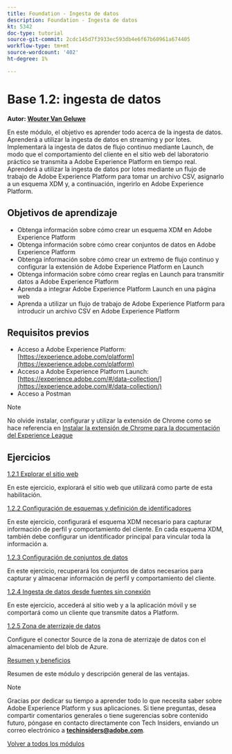 ```yaml
---
title: Foundation - Ingesta de datos
description: Foundation - Ingesta de datos
kt: 5342
doc-type: tutorial
source-git-commit: 2cdc145d7f3933ec593db4e6f67b60961a674405
workflow-type: tm+mt
source-wordcount: '402'
ht-degree: 1%

---
```


# Base 1.2: ingesta de datos

**Autor: [Wouter Van Geluwe](https://www.linkedin.com/in/woutervangeluwe/)**

En este módulo, el objetivo es aprender todo acerca de la ingesta de datos. Aprenderá a utilizar la ingesta de datos en streaming y por lotes. Implementará la ingesta de datos de flujo continuo mediante Launch, de modo que el comportamiento del cliente en el sitio web del laboratorio práctico se transmita a Adobe Experience Platform en tiempo real. Aprenderá a utilizar la ingesta de datos por lotes mediante un flujo de trabajo de Adobe Experience Platform para tomar un archivo CSV, asignarlo a un esquema XDM y, a continuación, ingerirlo en Adobe Experience Platform.

## Objetivos de aprendizaje

- Obtenga información sobre cómo crear un esquema XDM en Adobe Experience Platform
- Obtenga información sobre cómo crear conjuntos de datos en Adobe Experience Platform
- Obtenga información sobre cómo crear un extremo de flujo continuo y configurar la extensión de Adobe Experience Platform en Launch
- Obtenga información sobre cómo crear reglas en Launch para transmitir datos a Adobe Experience Platform
- Aprenda a integrar Adobe Experience Platform Launch en una página web
- Aprenda a utilizar un flujo de trabajo de Adobe Experience Platform para introducir un archivo CSV en Adobe Experience Platform

## Requisitos previos

- Acceso a Adobe Experience Platform: [https://experience.adobe.com/platform](https://experience.adobe.com/platform)
- Acceso a Adobe Experience Platform Launch: [https://experience.adobe.com/#/data-collection/](https://experience.adobe.com/#/data-collection/)
- Acceso a Postman

>[!NOTE]
>
>No olvide instalar, configurar y utilizar la extensión de Chrome como se hace referencia en [Instalar la extensión de Chrome para la documentación del Experience League](../../gettingstarted/gettingstarted/ex1.md)

## Ejercicios

[1.2.1 Explorar el sitio web](./ex1.md)

En este ejercicio, explorará el sitio web que utilizará como parte de esta habilitación.

[1.2.2 Configuración de esquemas y definición de identificadores](./ex2.md)

En este ejercicio, configurará el esquema XDM necesario para capturar información de perfil y comportamiento del cliente. En cada esquema XDM, también debe configurar un identificador principal para vincular toda la información a.

[1.2.3 Configuración de conjuntos de datos](./ex3.md)

En este ejercicio, recuperará los conjuntos de datos necesarios para capturar y almacenar información de perfil y comportamiento del cliente.

[1.2.4 Ingesta de datos desde fuentes sin conexión](./ex4.md)

En este ejercicio, accederá al sitio web y a la aplicación móvil y se comportará como un cliente que transmite datos a Platform.

[1.2.5 Zona de aterrizaje de datos](./ex5.md)

Configure el conector Source de la zona de aterrizaje de datos con el almacenamiento del blob de Azure.

[Resumen y beneficios](./summary.md)

Resumen de este módulo y descripción general de las ventajas.

>[!NOTE]
>
>Gracias por dedicar su tiempo a aprender todo lo que necesita saber sobre Adobe Experience Platform y sus aplicaciones. Si tiene preguntas, desea compartir comentarios generales o tiene sugerencias sobre contenido futuro, póngase en contacto directamente con Tech Insiders, enviando un correo electrónico a **techinsiders@adobe.com**.

[Volver a todos los módulos](../../../overview.md)
